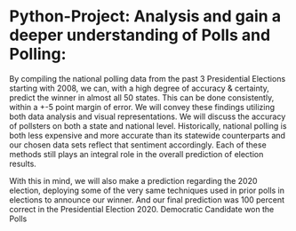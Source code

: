 # Python-Project: Analysis and gain a deeper understanding of Polls and Polling:
By compiling the national polling data from the past 3 Presidential Elections starting with 2008, we
can, with a high degree of accuracy & certainty, predict the winner in almost all 50 states. This can
be done consistently, within a +-5 point margin of error. We will convey these findings utilizing both
data analysis and visual representations. We will discuss the accuracy of pollsters on both a state
and national level. Historically, national polling is both less expensive and more accurate than its
statewide counterparts and our chosen data sets reflect that sentiment accordingly. Each of these
methods still plays an integral role in the overall prediction of election results.

With this in mind, we will also make a prediction regarding the 2020 election, deploying some of the
very same techniques used in prior polls in elections to announce our winner.
And our final prediction was 100 percent correct in the Presidential Election 2020.
Democratic Candidate won the Polls
